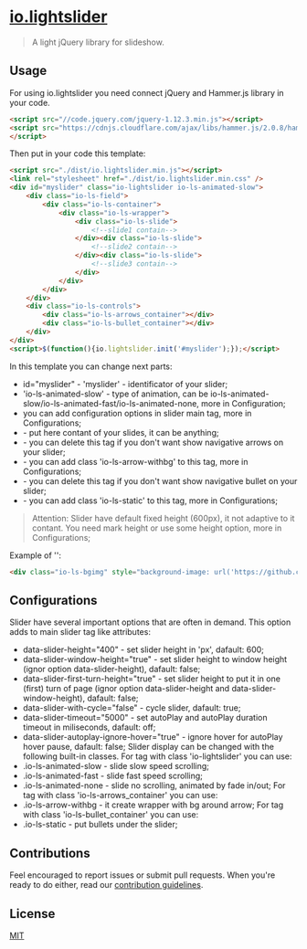 # [io.lightslider][io.lightslider-link]
> A light jQuery library for slideshow. 


## Usage
For using io.lightslider you need connect jQuery and Hammer.js library in your code.
```html
<script src="//code.jquery.com/jquery-1.12.3.min.js"></script>
<script src="https://cdnjs.cloudflare.com/ajax/libs/hammer.js/2.0.8/hammer.min.js"></script>	
</script>
```
Then put in your code this template:
```html
<script src="./dist/io.lightslider.min.js"></script>
<link rel="stylesheet" href="./dist/io.lightslider.min.css" />
<div id="myslider" class="io-lightslider io-ls-animated-slow">
	<div class="io-ls-field">
		<div class="io-ls-container">
			<div class="io-ls-wrapper">
				<div class="io-ls-slide">
					<!--slide1 contain-->
				</div><div class="io-ls-slide">
					<!--slide2 contain-->
				</div><div class="io-ls-slide">
					<!--slide3 contain-->
				</div>
			</div>
		</div>
	</div>
	<div class="io-ls-controls">
		<div class="io-ls-arrows_container"></div>
		<div class="io-ls-bullet_container"></div>
	</div>
</div>
<script>$(function(){io.lightslider.init('#myslider');});</script>

```
In this template you can change next parts:
* id="myslider" - 'myslider' - identificator of your slider;
* 'io-ls-animated-slow' - type of animation, can be io-ls-animated-slow/io-ls-animated-fast/io-ls-animated-none, more in Configuration;
* you can add configuration options in slider main tag, more in Configurations;
* <!--slide{1,2,3} contain--> - put here contant of your slides, it can be anything;
* <div class="io-ls-arrows_container"></div> - you can delete this tag if you don't want show navigative arrows on your slider;
* <div class="io-ls-arrows_container"></div> - you can add class 'io-ls-arrow-withbg' to this tag, more in Configurations;
* <div class="io-ls-bullet_container"></div> - you can delete this tag if you don't want show navigative bullet on your slider;
* <div class="io-ls-bullet_container"></div> - you can add class 'io-ls-static' to this tag, more in Configurations;

> Attention: Slider have default fixed height (600px), it not adaptive to it contant. You need mark height or use some height option, more in Configurations;

Example of '<!--slide1 contain-->':
```html
<div class="io-ls-bgimg" style="background-image: url('https://github.com/semilicon/io.lightslider/demo/img/img1.jpg');"></div>
```


## Configurations
Slider have several important options that are often in demand. This option adds to main slider tag like attributes:
* data-slider-height="400" - set slider height in 'px', dafault: 600;
* data-slider-window-height="true" - set slider height to window height (ignor option data-slider-height), dafault: false;
* data-slider-first-turn-height="true" - set slider height to put it in one (first) turn of page (ignor option data-slider-height and data-slider-window-height), dafault: false;
* data-slider-with-cycle="false" - cycle slider, dafault: true;
* data-slider-timeout="5000" - set autoPlay and autoPlay duration timeout in miliseconds, dafault: off;
* data-slider-autoplay-ignore-hover="true" - ignore hover for autoPlay hover pause, dafault: false;
Slider display can be changed with the following built-in classes.
For tag with class 'io-lightslider' you can use:
* .io-ls-animated-slow - slide slow speed scrolling;
* .io-ls-animated-fast - slide fast speed scrolling;
* .io-ls-animated-none - slide no scrolling, animated by fade in/out;
For tag with class 'io-ls-arrows_container' you can use:
* .io-ls-arrow-withbg - it create wrapper with bg around arrow;
For tag with class 'io-ls-bullet_container' you can use:
* .io-ls-static - put bullets under the slider;


## Contributions
Feel encouraged to report issues or submit pull requests. When you're ready to do either, read our [contribution guidelines][contribution-guidelines].


## License
[MIT][license]


<!-- Contributions -->
[io.lightslider-link]: https://github.com/semilicon/io.lightslider/

[contribution-guidelines]: ./CONTRIBUTING.md

[license]: ./LICENSE.md
